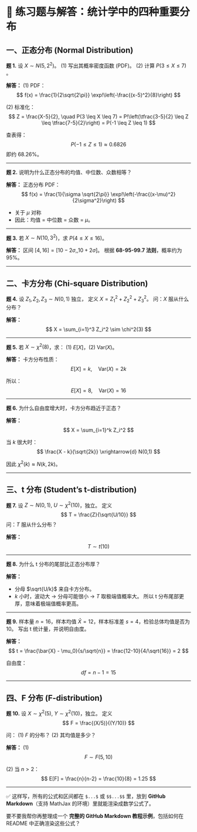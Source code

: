 
# 📘 练习题与解答：统计学中的四种重要分布



## **一、正态分布 (Normal Distribution)**

**题 1.**
设 $X \sim N(5, 2^2)$。
(1) 写出其概率密度函数 (PDF)。
(2) 计算 $P(3 \leq X \leq 7)$ 。

**解答：**
(1) PDF：
$$
f(x) = \frac{1}{2\sqrt{2\pi}} \exp!\left(-\frac{(x-5)^2}{8}\right)
$$

(2) 标准化：
$$
Z = \frac{X-5}{2}, \quad P(3 \leq X \leq 7) = P!\left(\tfrac{3-5}{2} \leq Z \leq \tfrac{7-5}{2}\right) = P(-1 \leq Z \leq 1)
$$

查表得：
$$
P(-1 \leq Z \leq 1) \approx 0.6826
$$
即约 68.26%。

---

**题 2.**
说明为什么正态分布的均值、中位数、众数相等？

**解答：**
正态分布 PDF：
$$
f(x) = \frac{1}{\sigma \sqrt{2\pi}} \exp!\left(-\frac{(x-\mu)^2}{2\sigma^2}\right)
$$

* 关于 $\mu$ 对称
* 因此：均值 = 中位数 = 众数 = $\mu$。

---

**题 3.**
若 $X \sim N(10, 3^2)$，求 $P(4 \leq X \leq 16)$。

**解答：**
区间 $[4, 16] = [10-2\sigma, , 10+2\sigma]$。
根据 **68-95-99.7 法则**，概率约为 95%。

---

## **二、卡方分布 (Chi-square Distribution)**

**题 4.**
设 $Z_1, Z_2, Z_3 \sim N(0,1)$ 独立，
定义 $X = Z_1^2 + Z_2^2 + Z_3^2$。
问：$X$ 服从什么分布？

**解答：**
$$
X = \sum_{i=1}^3 Z_i^2 \sim \chi^2(3)
$$

---

**题 5.**
若 $X \sim \chi^2(8)$，求：
(1) $E[X]$，(2) $\mathrm{Var}(X)$。

**解答：**
卡方分布性质：
$$
E[X] = k, \quad \mathrm{Var}(X) = 2k
$$

所以：
$$
E[X] = 8, \quad \mathrm{Var}(X) = 16
$$

---

**题 6.**
为什么自由度增大时，卡方分布趋近于正态？

**解答：**
$$
X = \sum_{i=1}^k Z_i^2
$$

当 $k$ 很大时：
$$
\frac{X - k}{\sqrt{2k}} \xrightarrow{d} N(0,1)
$$

因此 $\chi^2(k) \approx N(k, 2k)$。

---

## **三、t 分布 (Student’s t-distribution)**

**题 7.**
设 $Z \sim N(0,1), \ U \sim \chi^2(10)$，独立。
定义
$$
T = \frac{Z}{\sqrt{U/10}}
$$
问：$T$ 服从什么分布？

**解答：**
$$
T \sim t(10)
$$

---

**题 8.**
为什么 t 分布的尾部比正态分布厚？

**解答：**

* 分母 $\sqrt{U/k}$ 来自卡方分布。
* $k$ 小时，波动大 → 分母可能很小 → $T$ 取极端值概率大。
  所以 t 分布尾部更厚，意味着极端值概率更高。

---

**题 9.**
样本量 $n=16$，样本均值 $\bar{X}=12$，样本标准差 $s=4$，检验总体均值是否为 10。
写出 t 统计量，并说明自由度。

**解答：**
$$
t = \frac{\bar{X} - \mu_0}{s/\sqrt{n}} = \frac{12-10}{4/\sqrt{16}} = 2
$$

自由度：
$$
df = n-1 = 15
$$

---

## **四、F 分布 (F-distribution)**

**题 10.**
设 $X \sim \chi^2(5), \ Y \sim \chi^2(10)$，独立。
定义
$$
F = \frac{(X/5)}{(Y/10)}
$$

问：
(1) $F$ 的分布？
(2) 其均值是多少？

**解答：**
(1)
$$
F \sim F(5,10)
$$

(2) 当 $n>2$：
$$
E[F] = \frac{n}{n-2} = \frac{10}{8} = 1.25
$$

---

✅ 这样写，所有的公式和区间都在 `$...$` 或 `$$...$$` 里，放到 **GitHub Markdown**（支持 MathJax 的环境）里就能渲染成数学公式了。

要不要我帮你再整理成一个 **完整的 GitHub Markdown 教程示例**，包括如何在 README 中正确渲染这些公式？
